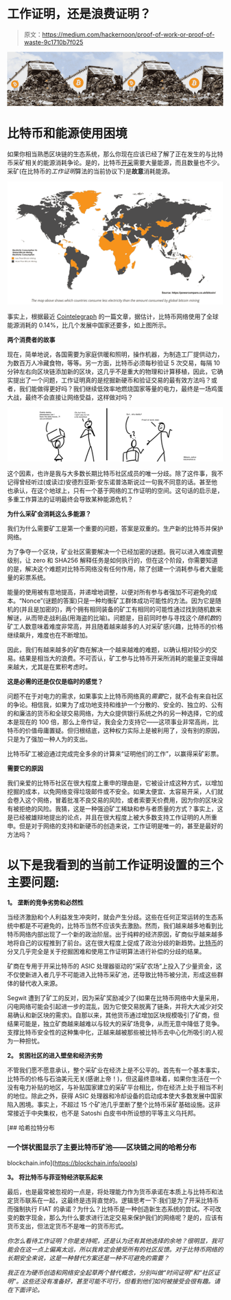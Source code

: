 # 工作证明，还是浪费证明？

> 原文：<https://medium.com/hackernoon/proof-of-work-or-proof-of-waste-9c1710b7f025>

![](img/dbb4df8bb7ccd801fd7702cc3336f9f1.png)

# 比特币和能源使用困境

如果你相当熟悉区块链的生态系统，那么你现在应该已经了解了正在发生的与比特币采矿相关的能源消耗争论。是的，比特币[开采](https://hackernoon.com/tagged/mining)需要大量能源，而且数量也不少。采矿(在比特币的*工作证明*算法的当前协议下)是**故意**消耗能源。

![](img/d7aaaabbae1c4e484872613fd5304a47.png)

事实上，根据最近 [Cointelegraph](https://cointelegraph.com/news/bitcoin-mining-uses-more-power-than-most-african-countries) 的一篇文章，据估计，比特币网络使用了全球能源消耗的 0.14%，比几个发展中国家还要多，如上图所示。

**两个消费者的故事**

现在，简单地说，各国需要为家庭供暖和照明，操作机器，为制造工厂提供动力，为数百万人冷藏食物，等等。另一方面，比特币必须每秒验证 5 次交易，每隔 10 分钟左右向区块链添加新的区块，这几乎不是重大的物理和计算移植，因此，它确实提出了一个问题，工作证明真的是挖掘新硬币和验证交易的最有效方法吗？或者，我们能做得更好吗？我们继续低效率地燃烧国家等量的电力，最终是一场鸡蛋大战，最终不会直接让网络受益，这样做对吗？

![](img/fd014b72abf556c2775e397c09a572a3.png)

这个因素，也许是我与大多数长期比特币社区成员的唯一分歧。除了这件事，我不记得曾经听过(或读过)安德烈亚斯·安东诺普洛斯说过一句我不同意的话。甚至他也承认，在这个地球上，只有一个基于网络的工作证明的空间。这句话的启示是，多重工作算法的证明最终会导致某种能源危机？

**为什么采矿会消耗这么多能源？**

我们为什么需要矿工是第一个重要的问题，答案是双重的。生产新的比特币并保护网络。

为了争夺一个区块，矿业社区需要解决一个已经加密的谜题。我可以进入难度调整级别，让 zero 和 SHA256 解释任务是如何执行的，但在这个阶段，你需要知道的是，解决这个难题对比特币网络没有任何作用，除了创建一个消耗参与者大量能量的彩票系统。

能量的使用被有意地提高，并递增地调整，以便对所有参与者强加不可避免的成本。“Nonce”(谜题的答案)只是一种均衡矿工群体成功可能性的方法。因为它是随机的(并且是加密的)，两个拥有相同装备的矿工有相同的可能性通过找到随机数来解谜，从而带走战利品(用海盗的比喻)。问题是，目前同时参与寻找这个*随机数*的矿工人数意味着难度非常高，并且随着越来越多的人对采矿感兴趣，比特币的价格继续飙升，难度也在不断增加。

因此，我们有越来越多的矿商在解决一个越来越难的难题，以确认相对较少的交易。结果是相当大的浪费。不可否认，矿工参与比特币开采所消耗的能量正变得越来越大，尤其是在累积考虑时。

**这是必需的还是仅仅是临时的感觉？**

问题不在于对电力的需求，如果事实上比特币网络真的*需要*它，就不会有来自社区的争论。相信我，如果为了成功地支持和维护一个分散的、安全的、独立的、公有的和廉洁的货币和全球交易网络，为大众提供银行系统之外的另一种选择，它的成本是现在的 100 倍，那么上帝作证，我会全力支持它——这项事业非常高尚，比特币的价值毋庸置疑。但归根结底，这种权力实际上是被利用了，没有别的原因，只是为了强加一种人为的支出。

比特币矿工被迫通过完成完全多余的计算来“证明他们的工作”，以赢得采矿彩票。

**需要它的原因**

我们亲爱的比特币社区在很大程度上重申的理由是，它被设计成这种方式，以增加挖掘的成本，以免网络变得垃圾邮件或不安全。如果太便宜、太容易开采，人们就会卷入这个网络，冒着批准不良交易的风险，或者索要天价费用，因为你的区块没有被拒绝的风险。我猜，这是一种强迫矿工稀缺和参与者质量的方式？事实上，这是已经被雄辩地提出的论点，并且在很大程度上被大多数支持工作证明的人所重申。但是对于网络的支持和新硬币的创造来说，工作证明是唯一的，甚至是最好的方法吗？

# **以下是我看到的当前工作证明设置的三个主要问题:**

**1。** **垄断的竞争劣势和必然性**

当经济激励和个人利益发生冲突时，就会产生分歧。这些在任何正常运转的生态系统中都是不可避免的，比特币当然不应该失去激励。然而，我们越来越多地看到比特币网络内部出现了一个新的政治阶层。出于纯粹的经济原因，矿商似乎越来越多地将自己的议程推到了前台。这在很大程度上促成了政治分歧的新趋势。[比特币](https://hackernoon.com/why-hard-forks-are-good-for-bitcoin-a966451d3fd6)的分叉几乎完全是关于挖掘困难和使用工作证明算法进行补偿的分歧的结果。

矿商在专用于开采比特币的 ASIC 处理器驱动的“采矿农场”上投入了少量资金，这不仅使新进入者几乎不可能进入比特币采矿池，还导致比特币被分流，形成这些群体的替代收入来源。

Segwit 遭到了矿工的反对，因为采矿奖励减少了(如果在比特币网络中大量采用，闪电网络可能会引起进一步的混乱，因为它使交易脱离了链条，并将大大减少对交易确认和新区块的需求)。自那以来，其他货币通过增加区块规模吸引了矿商，但结果可能是，独立矿商越来越难以与较大的采矿场竞争，从而无意中降低了竞争。支撑比特币安全性的这种集中化，正越来越被那些被比特币去中心化所吸引的人视为一种担忧。

**2。** **贫困社区的进入壁垒和经济劣势**

不管我们愿不愿意承认，整个采矿业在经济上是不公平的。首先有一个基本事实，比特币的价格与石油美元无关(感谢上帝！)，但这最终意味着，如果你生活在一个没有电力补贴的地区，与补贴国家建立的采矿平台相比，你在经济上处于相当不利的地位。除此之外，获得 ASIC 处理器和冷却设备的启动成本使大多数发展中国家陷入困境。事实上，不超过 15 个矿池几乎垄断了整个比特币采矿基础设施。这非常接近于中央集权，也不是 Satoshi 白皮书中所设想的平等主义乌托邦。

 [## 哈希拉特分布

### 一个饼状图显示了主要比特币矿池——区块链之间的哈希分布

blockchain.info](https://blockchain.info/pools) 

**3。** **将比特币与菲亚特经济联系起来**

最后，也是最常被忽视的一点是，将处理能力作为货币承诺在本质上与比特币和法定货币联系在一起，这最终是违背直觉的。逻辑思考一下:我们是为了开采比特币而强制执行 FIAT 的承诺？为什么？比特币是一种创造新生态系统的尝试。不可改变的数字现金，那么为什么要求进行法定交易来保护我们的网络呢？是的，应该有货币支出，但法定货币不是唯一的货币形式。

*你怎么看待工作证明？你是支持呢，还是认为还有其他选择的余地？很明显，我可能会在这一点上偏离太远，所以我肯定会接受所有的社区反馈。对于比特币网络的长期安全来说，这是一种替代方案还是一种不可避免的需要？*

*我正在为硬币创造和网络安全起草两个替代概念，分别叫做“时间证明”和“社区证明”。这些还没有准备好，甚至可能不可行，但看到他们如何被接受会很有趣。请在下面评论。*